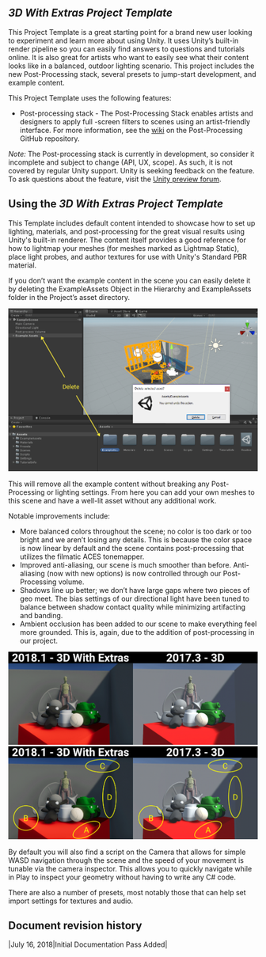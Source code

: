 ## _3D With Extras Project Template_ ##

This Project Template is a great starting point for a brand new user looking to experiment and learn more about using Unity. 
It uses Unity’s built-in render pipeline so you can easily find answers to questions and tutorials online. It is also great 
for artists who want to easily see what their content looks like in a balanced, outdoor lighting scenario.
This project includes the new Post-Processing stack, several presets to jump-start development, and example content.

This Project Template uses the following features:

* Post-processing stack - The Post-Processing Stack enables artists and designers to apply full -screen filters to scenes using an artist-friendly interface. For more information, see the <a href="https://github.com/Unity-Technologies/PostProcessing/wiki">wiki</a>  on the Post-Processing GitHub repository.

*Note:* The Post-processing stack is currently in development, so consider it incomplete and subject to change (API, UX, scope). As such, it is not covered by regular Unity support. Unity is seeking feedback on the feature. To ask questions about the feature, visit the <a href="https://forum.unity.com/forums/graphics-experimental-previews.110/?_ga=2.9250101.1048197026.1528313382-1647295365.1509665782">Unity preview forum</a>.

## Using the _3D With Extras Project Template_ ##

This Template includes default content intended to showcase how to set up lighting, materials, and post-processing for the great visual results using Unity's built-in renderer. The content itself provides a good 
reference for how to lightmap your meshes 
(for meshes marked as Lightmap Static), place light probes, and author textures for use with Unity's Standard PBR material.

If you don’t want the example content in the scene you can easily delete it by deleting the ExampleAssets Object in the Hierarchy and ExampleAssets folder in the Project’s asset directory.

![What to Delete](images/what_to_delete.png)

This will remove all the example content without breaking any Post-Processing or lighting settings. From here you can add your own meshes to this scene and have a well-lit asset without any additional work.

Notable improvements include:
* More balanced colors throughout the scene; no color is too dark or too bright and we aren’t losing any details. This is because the color space is now linear by default and the scene contains post-processing that utilizes the filmatic ACES tonemapper.
* Improved anti-aliasing, our scene is much smoother than before. Anti-aliasing (now with new options) is now controlled through our Post-Processing volume.
* Shadows line up better; we don’t have large gaps where two pieces of geo meet. The bias settings of our directional light have been tuned to balance between shadow contact quality while minimizing artifacting and banding.
* Ambient occlusion has been added to our scene to make everything feel more grounded. This is, again, due to the addition of post-processing in our project.

![improvements](images/comparison_image.png)
![improvements with markup](images/comparison_image_with_markup.png)

By default you will also find a script on the Camera that allows for simple WASD navigation through the scene and the speed of your movement is tunable via the camera inspector. This allows you to quickly navigate while in Play to inspect your geometry without having to write any C# code.

There are also a number of presets, most notably those that can help set import settings for textures and audio.

## Document revision history
|July 16, 2018|Initial Documentation Pass Added|
